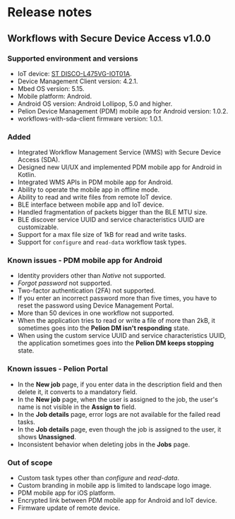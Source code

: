 # Release notes

## Workflows with Secure Device Access v1.0.0

### Supported environment and versions
- IoT device: [ST DISCO-L475VG-IOT01A](https://os.mbed.com/platforms/ST-Discovery-L475E-IOT01A/).
- Device Management Client version: 4.2.1.
- Mbed OS version: 5.15.
- Mobile platform: Android.
- Android OS version: Android Lollipop, 5.0 and higher.
- Pelion Device Management (PDM) mobile app for Android version: 1.0.2.
- workflows-with-sda-client firmware version: 1.0.1.

### Added
- Integrated Workflow Management Service (WMS) with Secure Device Access (SDA).
- Designed new UI/UX and implemented PDM mobile app for Android in Kotlin.
- Integrated WMS APIs in PDM mobile app for Android.
- Ability to operate the mobile app in offline mode.
- Ability to read and write files from remote IoT device.
- BLE interface between mobile app and IoT device.
- Handled fragmentation of packets bigger than the BLE MTU size.
- BLE discover service UUID and service characteristics UUID are customizable.
- Support for a max file size of 1kB for read and write tasks.
- Support for `configure` and `read-data` workflow task types.


### Known issues - PDM mobile app for Android
- Identity providers other than *Native* not supported.
- *Forgot password* not supported.
- Two-factor authentication (2FA) not supported.
- If you enter an incorrect password more than five times, you have to reset the password using Device Management Portal.
- More than 50 devices in one workflow not supported.
- When the application tries to read or write a file of more than 2kB, it sometimes goes into the **Pelion DM isn't responding** state.
- When using the custom service UUID and service characteristics UUID, the application sometimes goes into the **Pelion DM keeps stopping** state.

### Known issues - Pelion Portal
- In the **New job** page, if you enter data in the description field and then delete it, it converts to a mandatory field.
- In the **New job** page, when the user is assigned to the job, the user's name is not visible in the **Assign to** field.
- In the **Job details** page, error logs are not available for the failed read tasks.
- In the **Job details** page, even though the job is assigned to the user, it shows **Unassigned**.
- Inconsistent behavior when deleting jobs in the **Jobs** page.

### Out of scope
- Custom task types other than *configure* and *read-data*.
- Custom branding in mobile app is limited to landscape logo image.
- PDM mobile app for iOS platform.
- Encrypted link between PDM mobile app for Android and IoT device.
- Firmware update of remote device.
